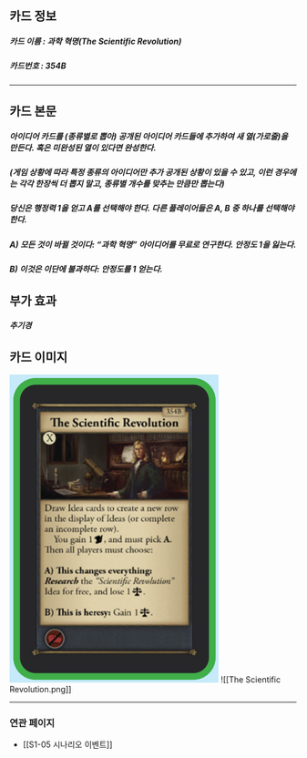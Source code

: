 ## 카드 정보
##### 카드 이름 : 과학 혁명(The Scientific Revolution)
##### 카드번호  : 354B
---
## 카드 본문
##### 아이디어 카드를 (종류별로 뽑아) 공개된 아이디어 카드들에 추가하여 새 열(가로줄)을 만든다. 혹은 미완성된 열이 있다면 완성한다.  
##### (게임 상황에 따라 특정 종류의 아이디어만 추가 공개된 상황이 있을 수 있고, 이런 경우에는 각각 한장씩 더 뽑지 말고, 종류별 개수를 맞추는 만큼만 뽑는다)  
##### 당신은 행정력 1을 얻고 A를 선택해야 한다. 다른 플레이어들은 A, B 중 하나를 선택해야 한다.

##### A) 모든 것이 바뀔 것이다: “과학 혁명” 아이디어를 무료로 연구한다. 안정도 1을 잃는다.

##### B) 이것은 이단에 불과하다: 안정도를 1 얻는다.

## 부가 효과
##### 추기경

## 카드 이미지
<img src="\Assets\The Scientific Revolution.png"/>
![[The Scientific Revolution.png]]

--- 
### 연관 페이지
- [[S1-05 시나리오 이벤트]]
